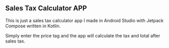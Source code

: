 ## Sales Tax Calculator APP

This is just a sales tax calculator app I made in Android Studio with Jetpack Compose written in Kotlin.

Simply enter the price tag and the app will calculate the tax and total after sales tax.
